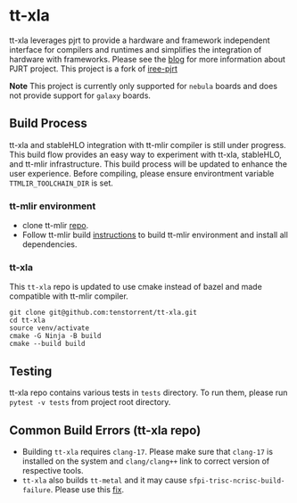 # tt-xla
tt-xla leverages pjrt to provide a hardware and framework independent interface for compilers and runtimes and simplifies the integration of hardware with frameworks. Please see the [blog](https://opensource.googleblog.com/2023/05/pjrt-simplifying-ml-hardware-and-framework-integration.html) for more information about PJRT project. This project is a fork of [iree-pjrt](https://github.com/stellaraccident/iree-pjrt)

**Note** This project is currently only supported for `nebula` boards and does not provide support for `galaxy` boards.

## Build Process
tt-xla and stableHLO integration with tt-mlir compiler is still under progress. This build flow provides an easy way to experiment with tt-xla, stableHLO, and tt-mlir infrastructure. This build process will be updated to enhance the user experience. Before compiling, please ensure environtment variable `TTMLIR_TOOLCHAIN_DIR` is set.

### tt-mlir environment
- clone tt-mlir [repo](https://github.com/tenstorrent/tt-mlir).
- Follow tt-mlir build [instructions](https://docs.tenstorrent.com/tt-mlir/build.html) to build tt-mlir environment and install all dependencies.

### tt-xla
This `tt-xla` repo is updated to use cmake instead of bazel and made compatible with tt-mlir compiler.
```
git clone git@github.com:tenstorrent/tt-xla.git
cd tt-xla
source venv/activate
cmake -G Ninja -B build
cmake --build build
```

## Testing
tt-xla repo contains various tests in `tests` directory. To run them, please run `pytest -v tests` from project root directory.

## Common Build Errors (tt-xla repo)
- Building `tt-xla` requires `clang-17`. Please make sure that `clang-17` is installed on the system and `clang/clang++` link to correct version of respective tools.
- `tt-xla` also builds `tt-metal` and it may cause `sfpi-trisc-ncrisc-build-failure`. Please use this [fix](https://docs.tenstorrent.com/tt-mlir/build.html#sfpi-trisc-ncrisc-build-failure).
